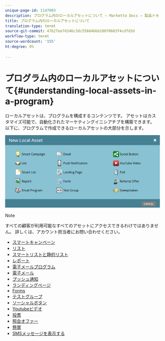 ```yaml
---
unique-page-id: 1147093
description: プログラム内のローカルアセットについて — Marketto Docs — 製品ドキュメント
title: プログラム内のローカルアセットについて
translation-type: tm+mt
source-git-commit: 47b2fee7d146c3dc558d4bbb10070683f4cdfd3d
workflow-type: tm+mt
source-wordcount: '155'
ht-degree: 0%

---
```



# プログラム内のローカルアセットについて{#understanding-local-assets-in-a-program}

ローカルアセットは、プログラムを構成するコンテンツです。 アセットはカスタマイズ可能で、自動化されたマーケティングイニシアチブを構築できます。 以下に、プログラムで作成できるローカルアセットの大部分を示します。

![](assets/one.png)

>[!NOTE]
>
>すべての顧客が利用可能なすべてのアセットにアクセスできるわけではありません。 詳しくは、アカウント担当者にお問い合わせください。

* [スマートキャンペーン](http://docs.marketo.com/display/docs/smart+campaigns)
* [リスト](../../../../product-docs/core-marketo-concepts/smart-lists-and-static-lists/static-lists/understanding-static-lists.md)
* [スマートリストと静的リスト](http://docs.marketo.com/display/docs/smart+lists+and+static+lists)
* [レポート](http://docs.marketo.com/display/docs/basic+reporting)
* [電子メールプログラム](http://docs.marketo.com/display/docs/email+programs)
* [電子メール](../../../../product-docs/email-marketing/email-programs/email-program-actions/create-an-email-for-an-email-program.md)
* [プッシュ通知](http://docs.marketo.com/display/docs/push+notifications)
* [ランディングページ](http://docs.marketo.com/display/docs/landing+pages)
* [Forms](http://docs.marketo.com/display/docs/forms)
* [テストグループ](../../../../product-docs/demand-generation/landing-pages/understanding-landing-pages/landing-page-test-groups.md)
* [ソーシャルボタン](../../../../product-docs/demand-generation/landing-pages/free-form-landing-pages/add-a-social-button-to-a-free-form-landing-page.md)
* [Youtubeビデオ](../../../../product-docs/demand-generation/social/social-functions/add-a-video.md)
* [投票](../../../../product-docs/demand-generation/social/creating-a-poll/create-a-poll.md)
* [照会オファー](../../../../product-docs/demand-generation/social/referral-offers/create-a-referral-offer.md)
* [懸賞](../../../../product-docs/demand-generation/social/sweepstakes/create-sweepstakes.md)
* [SMSメッセージを表示する](http://docs.marketo.com/display/docs/vibes+sms+messages)

